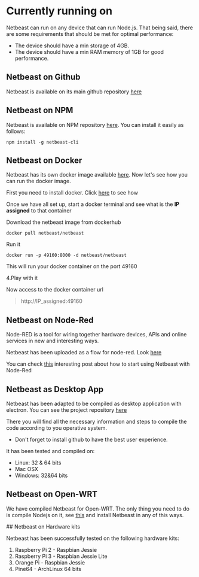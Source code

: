 # Currently running on

Netbeast can run on any device that can run Node.js. That being said, there are some requirements that should be met for optimal performance:

* The device should have a min storage of 4GB.
* The device should have a min RAM memory of 1GB for good performance.

## Netbeast on Github

Netbeast is available on its main github repository [here](https://github.com/netbeast/dashboard)

## Netbeast on NPM

Netbeast is available on NPM repository [here](https://www.npmjs.com/package/netbeast-cli). You can install it easily as follows:

```
npm install -g netbeast-cli
```

## Netbeast on Docker

Netbeast has its own docker image available [here](https://hub.docker.com/r/netbeast/netbeast/). Now let's see how you can run the docker image.

First you need to install docker. Click [here](https://docs.docker.com/engine/installation/) to see how


Once we have all set up, start a docker terminal and see what is the **IP assigned** to that container

Download the netbeast image from dockerhub

```
docker pull netbeast/netbeast
```

Run it

```
docker run -p 49160:8000 -d netbeast/netbeast
```

This will run your docker container on the port 49160

4.Play with it

Now access to the docker container url

>http://IP_assigned:49160

## Netbeast on Node-Red

Node-RED is a tool for wiring together hardware devices, APIs and online services in new and interesting ways.

Netbeast has been uploaded as a flow for node-red. Look [here](http://flows.nodered.org/node/node-red-contrib-netbeast)

You can check [this](https://www.toptal.com/nodejs/programming-visually-with-node-red) interesting post about how to start using Netbeast with Node-Red

## Netbeast as Desktop App

Netbeast has been adapted to be compiled as desktop application with electron. 
You can see the project repository [here](https://github.com/netbeast/dashboard/tree/electron)

There you will find all the necessary information and steps to compile the code according to you operative system.

- Don't forget to install github to have the best user experience.


It has been tested and compiled on: 

- Linux: 32 & 64 bits
- Mac OSX
- Windows: 32&64 bits

## Netbeast on Open-WRT

We have compiled Netbeast for Open-WRT. The only thing you need to do is compile Nodejs on it, see [this](https://netbeast.co/blog/how-to-cross-compile-nodejs-for-openwrt) and install Netbeast in any of this ways.

## Netbeast on Hardware kits

Netbeast has been successfully tested on the following hardware kits:

1. Raspberry Pi 2 - Raspbian Jessie
2. Raspberry Pi 3 - Raspbian Jessie Lite
3. Orange Pi - Raspbian Jessie
4. Pine64 - ArchLinux 64 bits

